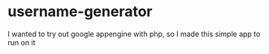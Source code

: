 username-generator
==================

I wanted to try out google appengine with php, so I made this simple app to run on it

